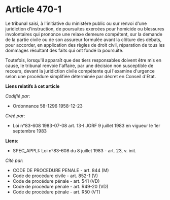 # Article 470-1

Le tribunal saisi, à l'initiative du ministère public ou sur renvoi d'une juridiction d'instruction, de poursuites exercées
pour homicide ou blessures involontaires qui prononce une relaxe demeure compétent, sur la demande de la partie civile ou de
son assureur formulée avant la clôture des débats, pour accorder, en application des règles de droit civil, réparation de
tous les dommages résultant des faits qui ont fondé la poursuite.

Toutefois, lorsqu'il apparaît que des tiers responsables doivent être mis en cause, le tribunal renvoie l'affaire, par une
décision non susceptible de recours, devant la juridiction civile compétente qui l'examine d'urgence selon une procédure
simplifiée déterminée par décret en Conseil d'Etat.

**Liens relatifs à cet article**

_Codifié par_:

  - Ordonnance 58-1296 1958-12-23

_Créé par_:

  - Loi n°83-608 1983-07-08 art. 13-I JORF 9 juillet 1983 en vigueur le 1er septembre 1983

**Liens**:

  - SPEC_APPLI: Loi n°83-608 du 8 juillet 1983 - art. 23, v. init.

_Cité par_:

  - CODE DE PROCEDURE PENALE - art. 844 (M)
  - Code de procédure civile - art. 852-1 (V)
  - Code de procédure pénale - art. 541 (VD)
  - Code de procédure pénale - art. R49-20 (VD)
  - Code de procédure pénale - art. R50 (VT)
